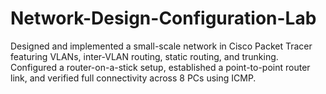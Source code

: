 # Network-Design-Configuration-Lab
Designed and implemented a small-scale network in Cisco Packet Tracer featuring VLANs, inter-VLAN routing, static routing, and trunking. Configured a router-on-a-stick setup, established a point-to-point router link, and verified full connectivity across 8 PCs using ICMP.
